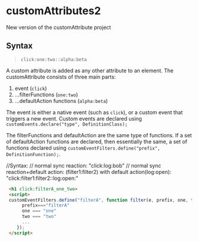 # customAttributes2

New version of the customAttribute project

## Syntax

> `click:one:two::alpha:beta`

A custom attribute is added as any other attribute to an element. The customAttribute consists of three main parts:
1. event (`click`)
2. ...filterFunctions (`one:two`)
3. ...defaultAction functions (`alpha:beta`)

The event is either a native event (such as `click`), or a custom event that triggers a new event. Custom events are declared using `customEvents.declare("type", DefinitionClass);` 

The filterFunctions and defaultAction are the same type of functions. If a set of defaultAction functions are declared, then  essentially the same, a set of functions declared using `customEventFilters.define("prefix", DefinitionFunction);`.

//Syntax:
// normal sync reaction: "click:log:bob"
// normal sync reaction+default action: (filter1:filter2) with default action(log:open): "click:filter1:filter2::log:open:"


```html
 <h1 click:filterA_one_two>
 <script>
 customEventFilters.define("filterA", function filter(e, prefix, one, two){
      prefix==="filterA"
      one === "one"
      two === "two"
      ...
    });
 </script>
```